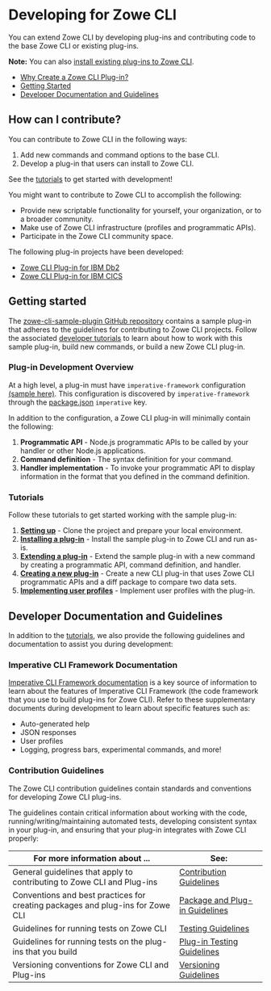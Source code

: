 # Developing for Zowe CLI

You can extend Zowe CLI by developing plug-ins and contributing code to the base Zowe CLI or existing plug-ins.

**Note:** You can also [install existing plug-ins to Zowe CLI](../user-guide/cli-extending.md). 

* [Why Create a Zowe CLI Plug-in?](#why-create-a-zowe-cli-plug-in)
* [Getting Started](#getting-started)
* [Developer Documentation and Guidelines](#developer-documentation-and-guidelines)

## How can I contribute?
You can contribute to Zowe CLI in the following ways:
1. Add new commands and command options to the base CLI.
2. Develop a plug-in that users can install to Zowe CLI. 

See the [tutorials](#tutorials) to get started with development! 

You might want to contribute to Zowe CLI to accomplish the following:
* Provide new scriptable functionality for yourself, your organization, or to a broader community.
* Make use of Zowe CLI infrastructure (profiles and programmatic APIs).
* Participate in the Zowe CLI community space.

The following plug-in projects have been developed: 
* [Zowe CLI Plug-in for IBM Db2](https://github.com/zowe/zowe-cli-db2-plugin)
* [Zowe CLI Plug-in for IBM CICS](https://github.com/zowe/zowe-cli-cics-plugin)

## Getting started
The [zowe-cli-sample-plugin GitHub repository](https://github.com/zowe/zowe-cli-sample-plugin) contains a sample plug-in that adheres to the guidelines for contributing to Zowe CLI projects. Follow the associated [developer tutorials](#tutorials) to learn about how to work with this sample plug-in, build new commands, or build a new Zowe CLI plug-in.

### Plug-in Development Overview
At a high level, a plug-in must have `imperative-framework` configuration [(sample here)](https://github.com/zowe/zowe-cli-sample-plugin/src/imperative.ts).  This configuration is discovered by  `imperative-framework` through the [package.json](https://github.com/zowe/zowe-cli-sample-plugin/package.json) `imperative` key.

In addition to the configuration, a Zowe CLI plug-in will minimally contain the following:
1. **Programmatic API** - Node.js programmatic APIs to be called by your handler or other Node.js applications.
2. **Command definition** - The syntax definition for your command.
3. **Handler implementation** - To invoke your programmatic API to display information in the format that you defined in the command definition.

### Tutorials
Follow these tutorials to get started working with the sample plug-in:
1. **[Setting up](cli-setting-up.md)** - Clone the project and prepare your local environment.
2. **[Installing a plug-in](cli-installing-sample-plugin.md)** - Install the sample plug-in to Zowe CLI and run as-is.
3. **[Extending a plug-in](docs/tutorials/list-typicode-todo/ListTypicodeTodoPlugin.md)** - Extend the sample plug-in with a new command by creating a programmatic API, command definition, and handler.
4. **[Creating a new plug-in](docs/tutorials/files-util/FilesUtilPlugin.md)** - Create a new CLI plug-in that uses Zowe CLI programmatic APIs and a diff package to compare two data sets.
5. **[Implementing user profiles](docs/tutorials/profile-example/ProfilePlugin.md)** - Implement user profiles with the plug-in.

## Developer Documentation and Guidelines
In addition to the [tutorials](#tutorials), we also provide the following guidelines and documentation to assist you during development:

### Imperative CLI Framework Documentation
[Imperative CLI Framework documentation](https://github.com/zowe/imperative/wiki) is a key source of information to learn about the features of Imperative CLI Framework (the code framework that you use to build plug-ins for Zowe CLI). Refer to these supplementary documents during development to learn about specific features such as:

* Auto-generated help
* JSON responses
* User profiles 
* Logging, progress bars, experimental commands, and more!

### Contribution Guidelines 
The Zowe CLI contribution guidelines contain standards and conventions for developing Zowe CLI plug-ins. 

The guidelines contain critical information about working with the code, running/writing/maintaining automated tests, developing consistent syntax in your plug-in, and ensuring that your plug-in integrates with Zowe CLI properly:

| For more information about ... | See: |
| ------------------------------ | ----- |
| General guidelines that apply to contributing to Zowe CLI and Plug-ins | [Contribution Guidelines](https://github.com/zowe/zowe-cli/docs/CONTRIBUTING.md) |
| Conventions and best practices for creating packages and plug-ins for Zowe CLI | [Package and Plug-in Guidelines](https://github.com/zowe/zowe-cli/docs/PackagesAndPluginGuidelines.md)|
| Guidelines for running tests on Zowe CLI | [Testing Guidelines](https://github.com/zowe/zowe-cli/docs/TESTING.md) |
| Guidelines for running tests on the plug-ins that you build| [Plug-in Testing Guidelines](https://github.com/zowe/zowe-cli/docs/PluginTESTINGGuidelines.md) | 
Versioning conventions for Zowe CLI and Plug-ins| [Versioning Guidelines](https://github.com/zowe/zowe-cli/docs/MaintainerVersioning.md) |




